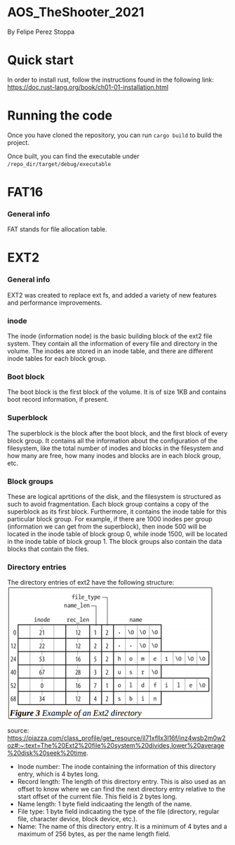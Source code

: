 # AOS_TheShooter_2021 #
By Felipe Perez Stoppa

# Quick start #

In order to install rust, follow the instructions found in the following link: 
https://doc.rust-lang.org/book/ch01-01-installation.html

# Running the code #
Once you have cloned the repository, you can run `cargo build` to build the project.

Once built, you can find the executable under `/repo_dir/target/debug/executable`


# FAT16 #

### General info ###

FAT stands for file allocation table.

# EXT2 #

### General info ###
EXT2 was created to replace ext fs, and added a variety of new features and performance improvements.

### inode ###
The inode (information node) is the basic building block of the ext2 file system. They contain all the information of every file and directory in the volume. The inodes are stored in an inode table, and there are different inode tables for each block group.

### Boot block ###
The boot block is the first block of the volume. It is of size 1KB and contains boot record information, if present.

### Superblock ###
The superblock is the block after the boot block, and the first block of every block group. It contains all the information about the configuration of the filesystem, like the total number of inodes and blocks in the filesystem and how many are free, how many inodes and blocks are in each block group, etc.

### Block groups ###
These are logical aprtitions of the disk, and the filesystem is structured as such to avoid fragmentation. Each block group contains a copy of the superblock as its first block. Furthermore, it contains the inode table for this particular block group. For example, if there are 1000 inodes per group (information we can get from the superblock), then inode 500 will be located in the inode table of block group 0, while inode 1500, will be located in the inode table of block group 1. The block groups also contain the data blocks that contain the files.

### Directory entries ###
The directory entries of ext2 have the following structure:
![ext2_dir](/images/ext2_dir.png)

source: https://piazza.com/class_profile/get_resource/il71xfllx3l16f/inz4wsb2m0w2oz#:~:text=The%20Ext2%20file%20system%20divides,lower%20average%20disk%20seek%20time.

* Inode number: The inode containing the information of this directory entry, which is 4 bytes long.
* Record length: The length of this directory entry. This is also used as an offset to know where we can find the next directory entry relative to the start offset of the current file. This field is 2 bytes long.
* Name length: 1 byte field indicaating the length of the name.
* File type: 1 byte field indicaating the type of the file (directory, regular file, character device, block device, etc.).
* Name: The name of this directory entry. It is a minimum of 4 bytes and a maximum of 256 bytes, as per the name length field.
